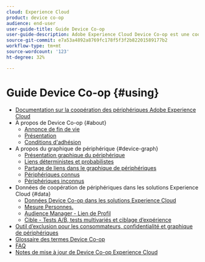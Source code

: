 ```yaml
---
cloud: Experience Cloud
product: device co-op
audience: end-user
user-guide-title: Guide Device Co-op
user-guide-description: Adobe Experience Cloud Device Co-op est une coopérative numérique au sein de laquelle les membres partagent des informations au sujet des liaisons de périphériques. Ces informations les aident à offrir à leurs clients des expériences utiles et cohérentes, quel que soit l’appareil utilisé.
source-git-commit: e7a53a4892a8769fc178f5f3f2b82201589177b2
workflow-type: tm+mt
source-wordcount: '123'
ht-degree: 32%

---
```



# Guide Device Co-op {#using}

+ [Documentation sur la coopération des périphériques Adobe Experience Cloud](home.md)
+ À propos de Device Co-op {#about}
   + [Annonce de fin de vie](about/device-co-op-eol.md)
   + [Présentation](about/overview.md)
   + [Conditions d&#39;adhésion](about/requirements.md)
+ A propos du graphique de périphérique {#device-graph}
   + [Présentation graphique du périphérique](processes/device-graph-overview.md)
   + [Liens déterministes et probabilistes](processes/links.md)
   + [Partage de liens dans le graphique de périphériques](processes/link-sharing.md)
   + [Périphériques connus](processes/known-device.md)
   + [Périphériques inconnus](processes/unknown-device.md)
+ Données de coopération de périphériques dans les solutions Experience Cloud {#data}
   + [Données Device Co-op dans les solutions Experience Cloud](other-solutions/other-solutions.md)
   + [Mesure Personnes.](other-solutions/people.md)
   + [Audience Manager - Lien de Profil](other-solutions/proflie-link.md)
   + [Cible - Tests A/B, tests multivariés et ciblage d’expérience](other-solutions/target.md)
+ [Outil d’exclusion pour les consommateurs, confidentialité et graphique de périphériques](privacy.md)
+ [Glossaire des termes Device Co-op](glossary.md)
+ [FAQ](faq.md)
+ [Notes de mise à jour de Device Co-op Experience Cloud](release-notes.md)
